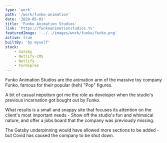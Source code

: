 ```yaml
---
type: 'work'
path: '/work/funko-animation'
date: '2020-05-03'
title: 'Funko Animation Studios'
link: 'https://funkoanimationstudios.tv'
featuredImage: '../../images/work/funko/funko.png'
active: true
builtBy: 'by myself'
stack:
    - Gatsby
    - Netlify-CMS
    - Netlify
    - Formspree
---
```


Funko Animation Studios are the animation arm of the massive toy company Funko, famous for their popular (heh) "Pop" figures.

A bit of casual nepotism got me the role as developer when the studio's previous incarnation got bought out by Funko.

What results is a small and snappy site that focuses its attention on the client's most important needs - Show off the studio's fun and whimsical nature, and offer a jobs board that the company was previously missing.

The Gatsby underpinning would have allowed more sections to be added - but Covid has caused the company to be shut down.
